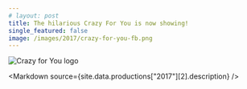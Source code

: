 ```yaml
---
# layout: post
title: The hilarious Crazy For You is now showing!
single_featured: false
image: /images/2017/crazy-for-you-fb.png
---
```


<script lang="ts" context="module">
  import { load as p } from "../data/load"
  export const load = p
</script>

<script lang="ts">
  export let site
  import Markdown from "../../components/Markdown.svelte"
  let imagePath = `/images/2017/${site.data.productions["2017"][2].image}`
</script>

![Crazy for You logo]({imagePath})

<Markdown source={site.data.productions["2017"][2].description} />
